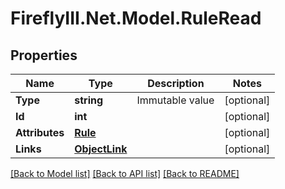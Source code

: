 # FireflyIII.Net.Model.RuleRead
## Properties

Name | Type | Description | Notes
------------ | ------------- | ------------- | -------------
**Type** | **string** | Immutable value | [optional] 
**Id** | **int** |  | [optional] 
**Attributes** | [**Rule**](Rule.md) |  | [optional] 
**Links** | [**ObjectLink**](ObjectLink.md) |  | [optional] 

[[Back to Model list]](../README.md#documentation-for-models) [[Back to API list]](../README.md#documentation-for-api-endpoints) [[Back to README]](../README.md)

